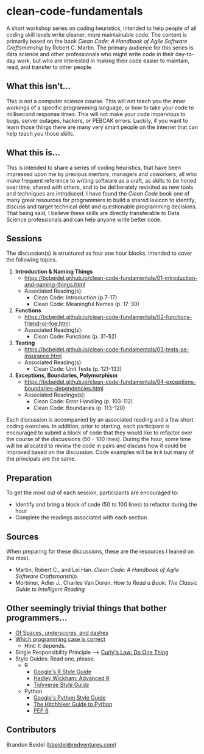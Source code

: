 # clean-code-fundamentals

A short workshop series on coding heuristics, intended to help people of all coding skill levels write cleaner, more maintainable code.  The content is primarily based on the book _Clean Code: A Handbook of Agile Software Craftsmanship_ by Robert C. Martin.  The primary audience for this series is data science and other professionals who might write code in their day-to-day work, but who are interested in making their code easier to maintain, read, and transfer to other people.

## What this isn't...

This is not a computer science course.  This will not teach you the inner workings of a specific programming language, or how to take your code to millisecond response times.  This will not make your code impervious to bugs, server outages, hackers, or PEBCAK errors.  Luckily, if you want to learn those things there are many very smart people on the internet that can help teach you those skills.

## What this is...

This is intended to share a series of coding heuristics, that have been impressed upon me by previous mentors, managers and coworkers, all who make frequent reference to writing software as a craft, as skills to be honed over time, shared with others, and to be deliberately revisited as new tools and techniques are introduced.  I have found the _Clean Code_ book one of many great resources for programmers to build a shared lexicon to identify, discuss and target technical debt and questionable programming decisions.  That being said, I believe these skills are directly transferable to Data Science professionals and can help anyone write better code.

## Sessions

The discussion(s) is structured as four one hour blocks, intended to cover the following topics.

1. **Introduction & Naming Things**
    - <https://bcbeidel.github.io/clean-code-fundamentals/01-introduction-and-naming-things.html>
    - Associated Reading(s): 
        - Clean Code: Introduction (p.7-17) 
        - Clean Code: Meaningful Names (p. 17-30)
2. **Functions**
    - <https://bcbeidel.github.io/clean-code-fundamentals/02-functions-friend-or-foe.html>
    - Associated Reading(s): 
        - Clean Code: Functions (p. 31-52)
3. **Testing**
    - <https://bcbeidel.github.io/clean-code-fundamentals/03-tests-as-insurance.html>
    - Associated Reading(s): 
        - Clean Code: Unit Tests (p. 121-133)
3. **Exceptions, Boundaries, Polymorphism**
    - <https://bcbeidel.github.io/clean-code-fundamentals/04-exceptions-boundaries-dependencies.html>
    - Associated Readings(s):
        - Clean Code: Error Handling (p. 103-112)
        - Clean Code: Boundaries (p. 113-120)

Each discussion is accompanied by an associated reading and a few short coding exercises.  In addition, prior to starting, each participant is encouraged to submit a block of code that they would like to refactor over the course of the discussions (50 - 100 lines).  During the hour, some time will be allocated to review the code in pairs and discuss how it could be improved based on the discussion.  Code examples will be in `R` but many of the principals are the same.

## Preparation

To get the most out of each session, participants are encouraged to:

- Identify and bring a block of code (50 to 100 lines) to refactor during the hour
- Complete the readings associated with each section

## Sources

When preparing for these discussions, these are the resources I leaned on the most.

- Martin, Robert C., and Lei Han. _Clean Code: A Handbook of Agile Software Craftsmanship._
- Mortimer, Adler J., Charles Van Doren. _How to Read a Book: The Classic Guide to Intelligent Reading_

## Other seemingly trivial things that bother programmers...

- [Of Spaces, underscores, and dashes](https://blog.codinghorror.com/of-spaces-underscores-and-dashes/)
- [Which programming case is correct](https://www.reddit.com/r/ProgrammerHumor/comments/5iqykw/vs_help_me_settle_the_age_old_programming_case/)
  - Hint: It depends.
- Single Responsibility Principle --> [Curly's Law: Do One Thing](https://blog.codinghorror.com/curlys-law-do-one-thing/)
- Style Guides: Read one, please.
  - R
    - [Google's R Style Guide](https://google.github.io/styleguide/Rguide.xml)
    - [Hadley Wickham: Advanced R](http://adv-r.had.co.nz/Style.html)
    - [Tidyverse Style Guide](https://style.tidyverse.org/)
  - Python
    - [Google's Python Style Guide](https://github.com/google/styleguide/blob/gh-pages/pyguide.md)
    - [The Hitchhiker Guide to Python](https://docs.python-guide.org/writing/style/)
    - [PEP 8](https://www.python.org/dev/peps/pep-0008/)

## Contributors

Brandon Beidel (bbeidel@redventures.com)
